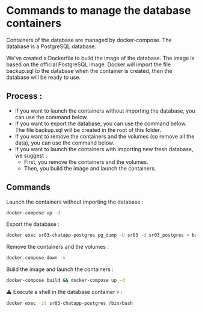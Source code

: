 # Commands to manage the database containers

Containers of the database are managed by docker-compose. The database is a PostgreSQL database.

We've created a Dockerfile to build the image of the database. The image is based on the official PostgreSQL image. Docker will import the file backup.sql to the database when the container is created, then the database will be ready to use.


## Process :

- If you want to launch the containers without importing the database, you can use the command below.
- If you want to export the database, you can use the command below. The file backup.sql will be created in the root of this folder.
- If you want to remove the containers and the volumes (so remove all the data), you can use the command below.
- If you want to launch the containers with importing new fresh database, we suggest :
  - First, you remove the containers and the volumes.
  - Then, you build the image and launch the containers.

## Commands 

Launch the containers without importing the database :

```bash
docker-compose up -d
```

Export the database :
```bash
docker exec sr03-chatapp-postgres pg_dump -U sr03 -d sr03_postgres > backup.sql
```

Remove the containers and the volumes :
```bash
docker-compose down -v
```

Build the image and launch the containers :
```bash
docker-compose build && docker-compose up -d
```

⚠️ Execute a shell in the database container 💀 :
```bash
docker exec -it sr03-chatapp-postgres /bin/bash
```
